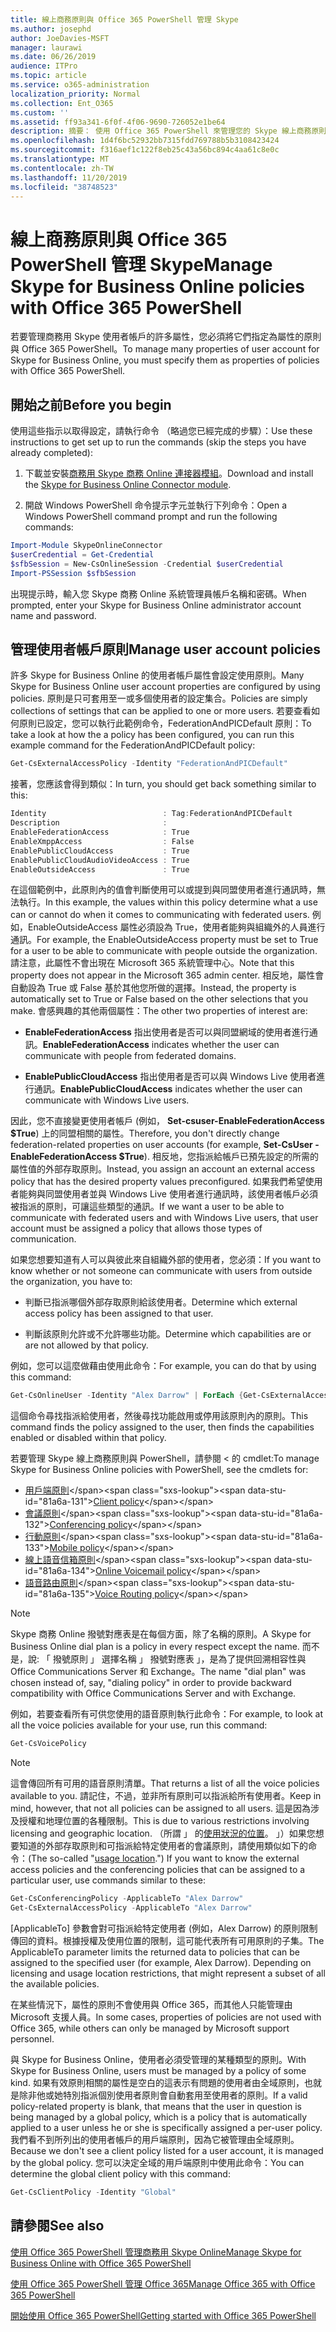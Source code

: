 ```yaml
---
title: 線上商務原則與 Office 365 PowerShell 管理 Skype
ms.author: josephd
author: JoeDavies-MSFT
manager: laurawi
ms.date: 06/26/2019
audience: ITPro
ms.topic: article
ms.service: o365-administration
localization_priority: Normal
ms.collection: Ent_O365
ms.custom: ''
ms.assetid: ff93a341-6f0f-4f06-9690-726052e1be64
description: 摘要： 使用 Office 365 PowerShell 來管理您的 Skype 線上商務原則的使用者帳戶內容。
ms.openlocfilehash: 1d4f6bc52932bb7315fdd769788b5b3108423424
ms.sourcegitcommit: f316aef1c122f8eb25c43a56bc894c4aa61c8e0c
ms.translationtype: MT
ms.contentlocale: zh-TW
ms.lasthandoff: 11/20/2019
ms.locfileid: "38748523"
---
```

# <a name="manage-skype-for-business-online-policies-with-office-365-powershell"></a><span data-ttu-id="81a6a-103">線上商務原則與 Office 365 PowerShell 管理 Skype</span><span class="sxs-lookup"><span data-stu-id="81a6a-103">Manage Skype for Business Online policies with Office 365 PowerShell</span></span>

<span data-ttu-id="81a6a-104">若要管理商務用 Skype 使用者帳戶的許多屬性，您必須將它們指定為屬性的原則與 Office 365 PowerShell。</span><span class="sxs-lookup"><span data-stu-id="81a6a-104">To manage many properties of user account for Skype for Business Online, you must specify them as properties of policies with Office 365 PowerShell.</span></span>
  
## <a name="before-you-begin"></a><span data-ttu-id="81a6a-105">開始之前</span><span class="sxs-lookup"><span data-stu-id="81a6a-105">Before you begin</span></span>

<span data-ttu-id="81a6a-106">使用這些指示以取得設定，請執行命令 （略過您已經完成的步驟）：</span><span class="sxs-lookup"><span data-stu-id="81a6a-106">Use these instructions to get set up to run the commands (skip the steps you have already completed):</span></span>
  
1. <span data-ttu-id="81a6a-107">下載並安裝[商務用 Skype 商務 Online 連接器模組](https://www.microsoft.com/download/details.aspx?id=39366)。</span><span class="sxs-lookup"><span data-stu-id="81a6a-107">Download and install the [Skype for Business Online Connector module](https://www.microsoft.com/download/details.aspx?id=39366).</span></span>
    
2. <span data-ttu-id="81a6a-108">開啟 Windows PowerShell 命令提示字元並執行下列命令：</span><span class="sxs-lookup"><span data-stu-id="81a6a-108">Open a Windows PowerShell command prompt and run the following commands:</span></span> 
    
```powershell
Import-Module SkypeOnlineConnector
$userCredential = Get-Credential
$sfbSession = New-CsOnlineSession -Credential $userCredential
Import-PSSession $sfbSession
  ```

<span data-ttu-id="81a6a-109">出現提示時，輸入您 Skype 商務 Online 系統管理員帳戶名稱和密碼。</span><span class="sxs-lookup"><span data-stu-id="81a6a-109">When prompted, enter your Skype for Business Online administrator account name and password.</span></span>
    
## <a name="manage-user-account-policies"></a><span data-ttu-id="81a6a-110">管理使用者帳戶原則</span><span class="sxs-lookup"><span data-stu-id="81a6a-110">Manage user account policies</span></span>

<span data-ttu-id="81a6a-111">許多 Skype for Business Online 的使用者帳戶屬性會設定使用原則。</span><span class="sxs-lookup"><span data-stu-id="81a6a-111">Many Skype for Business Online user account properties are configured by using policies.</span></span> <span data-ttu-id="81a6a-112">原則是只可套用至一或多個使用者的設定集合。</span><span class="sxs-lookup"><span data-stu-id="81a6a-112">Policies are simply collections of settings that can be applied to one or more users.</span></span> <span data-ttu-id="81a6a-113">若要查看如何原則已設定，您可以執行此範例命令，FederationAndPICDefault 原則：</span><span class="sxs-lookup"><span data-stu-id="81a6a-113">To take a look at how the a policy has been configured, you can run this example command for the FederationAndPICDefault policy:</span></span>
  
```powershell
Get-CsExternalAccessPolicy -Identity "FederationAndPICDefault"
```

<span data-ttu-id="81a6a-114">接著，您應該會得到類似：</span><span class="sxs-lookup"><span data-stu-id="81a6a-114">In turn, you should get back something similar to this:</span></span>
  
```powershell
Identity                          : Tag:FederationAndPICDefault
Description                       :
EnableFederationAccess            : True
EnableXmppAccess                  : False
EnablePublicCloudAccess           : True
EnablePublicCloudAudioVideoAccess : True
EnableOutsideAccess               : True
```

<span data-ttu-id="81a6a-115">在這個範例中，此原則內的值會判斷使用可以或提到與同盟使用者進行通訊時，無法執行。</span><span class="sxs-lookup"><span data-stu-id="81a6a-115">In this example, the values within this policy determine what a use can or cannot do when it comes to communicating with federated users.</span></span> <span data-ttu-id="81a6a-116">例如，EnableOutsideAccess 屬性必須設為 True，使用者能夠與組織外的人員進行通訊。</span><span class="sxs-lookup"><span data-stu-id="81a6a-116">For example, the EnableOutsideAccess property must be set to True for a user to be able to communicate with people outside the organization.</span></span> <span data-ttu-id="81a6a-117">請注意，此屬性不會出現在 Microsoft 365 系統管理中心。</span><span class="sxs-lookup"><span data-stu-id="81a6a-117">Note that this property does not appear in the Microsoft 365 admin center.</span></span> <span data-ttu-id="81a6a-118">相反地，屬性會自動設為 True 或 False 基於其他您所做的選擇。</span><span class="sxs-lookup"><span data-stu-id="81a6a-118">Instead, the property is automatically set to True or False based on the other selections that you make.</span></span> <span data-ttu-id="81a6a-119">會感興趣的其他兩個屬性：</span><span class="sxs-lookup"><span data-stu-id="81a6a-119">The other two properties of interest are:</span></span>
  
- <span data-ttu-id="81a6a-120">**EnableFederationAccess** 指出使用者是否可以與同盟網域的使用者進行通訊。</span><span class="sxs-lookup"><span data-stu-id="81a6a-120">**EnableFederationAccess** indicates whether the user can communicate with people from federated domains.</span></span>
    
- <span data-ttu-id="81a6a-121">**EnablePublicCloudAccess** 指出使用者是否可以與 Windows Live 使用者進行通訊。</span><span class="sxs-lookup"><span data-stu-id="81a6a-121">**EnablePublicCloudAccess** indicates whether the user can communicate with Windows Live users.</span></span>
    
<span data-ttu-id="81a6a-122">因此，您不直接變更使用者帳戶 (例如， **Set-csuser-EnableFederationAccess $True**) 上的同盟相關的屬性。</span><span class="sxs-lookup"><span data-stu-id="81a6a-122">Therefore, you don't directly change federation-related properties on user accounts (for example, **Set-CsUser -EnableFederationAccess $True**).</span></span> <span data-ttu-id="81a6a-123">相反地，您指派給帳戶已預先設定的所需的屬性值的外部存取原則。</span><span class="sxs-lookup"><span data-stu-id="81a6a-123">Instead, you assign an account an external access policy that has the desired property values preconfigured.</span></span> <span data-ttu-id="81a6a-124">如果我們希望使用者能夠與同盟使用者並與 Windows Live 使用者進行通訊時，該使用者帳戶必須被指派的原則，可讓這些類型的通訊。</span><span class="sxs-lookup"><span data-stu-id="81a6a-124">If we want a user to be able to communicate with federated users and with Windows Live users, that user account must be assigned a policy that allows those types of communication.</span></span>
  
<span data-ttu-id="81a6a-125">如果您想要知道有人可以與彼此來自組織外部的使用者，您必須：</span><span class="sxs-lookup"><span data-stu-id="81a6a-125">If you want to know whether or not someone can communicate with users from outside the organization, you have to:</span></span>
  
- <span data-ttu-id="81a6a-126">判斷已指派哪個外部存取原則給該使用者。</span><span class="sxs-lookup"><span data-stu-id="81a6a-126">Determine which external access policy has been assigned to that user.</span></span>
    
- <span data-ttu-id="81a6a-127">判斷該原則允許或不允許哪些功能。</span><span class="sxs-lookup"><span data-stu-id="81a6a-127">Determine which capabilities are or are not allowed by that policy.</span></span>
    
<span data-ttu-id="81a6a-128">例如，您可以這麼做藉由使用此命令：</span><span class="sxs-lookup"><span data-stu-id="81a6a-128">For example, you can do that by using this command:</span></span>
  
```powershell
Get-CsOnlineUser -Identity "Alex Darrow" | ForEach {Get-CsExternalAccessPolicy -Identity $_.ExternalAccessPolicy}
```

<span data-ttu-id="81a6a-129">這個命令尋找指派給使用者，然後尋找功能啟用或停用該原則內的原則。</span><span class="sxs-lookup"><span data-stu-id="81a6a-129">This command finds the policy assigned to the user, then finds the capabilities enabled or disabled within that policy.</span></span>
  
<span data-ttu-id="81a6a-130">若要管理 Skype 線上商務原則與 PowerShell，請參閱 < 的 cmdlet:</span><span class="sxs-lookup"><span data-stu-id="81a6a-130">To manage Skype for Business Online policies with PowerShell, see the cmdlets for:</span></span>

- <span data-ttu-id="81a6a-131">[用戶端原則](https://docs.microsoft.com/previous-versions//mt228132(v=technet.10)#client-policy-cmdlets)</span><span class="sxs-lookup"><span data-stu-id="81a6a-131">[Client policy](https://docs.microsoft.com/previous-versions//mt228132(v=technet.10)#client-policy-cmdlets)</span></span>
- <span data-ttu-id="81a6a-132">[會議原則](https://docs.microsoft.com/previous-versions//mt228132(v=technet.10)#conferencing-policy-cmdlets)</span><span class="sxs-lookup"><span data-stu-id="81a6a-132">[Conferencing policy](https://docs.microsoft.com/previous-versions//mt228132(v=technet.10)#conferencing-policy-cmdlets)</span></span>
- <span data-ttu-id="81a6a-133">[行動原則](https://docs.microsoft.com/previous-versions//mt228132(v=technet.10)#mobile-policy-cmdlets)</span><span class="sxs-lookup"><span data-stu-id="81a6a-133">[Mobile policy](https://docs.microsoft.com/previous-versions//mt228132(v=technet.10)#mobile-policy-cmdlets)</span></span>
- <span data-ttu-id="81a6a-134">[線上語音信箱原則](https://docs.microsoft.com/previous-versions//mt228132(v=technet.10)#online-voicemail-policy-cmdlets)</span><span class="sxs-lookup"><span data-stu-id="81a6a-134">[Online Voicemail policy](https://docs.microsoft.com/previous-versions//mt228132(v=technet.10)#online-voicemail-policy-cmdlets)</span></span>
- <span data-ttu-id="81a6a-135">[語音路由原則](https://docs.microsoft.com/previous-versions//mt228132(v=technet.10)#voice-routing-policy-cmdlets)</span><span class="sxs-lookup"><span data-stu-id="81a6a-135">[Voice Routing policy](https://docs.microsoft.com/previous-versions//mt228132(v=technet.10)#voice-routing-policy-cmdlets)</span></span>


> [!NOTE]
> <span data-ttu-id="81a6a-136">Skype 商務 Online 撥號對應表是在每個方面，除了名稱的原則。</span><span class="sxs-lookup"><span data-stu-id="81a6a-136">A Skype for Business Online dial plan is a policy in every respect except the name.</span></span> <span data-ttu-id="81a6a-137">而不是，說: 「 撥號原則 」 選擇名稱 」 撥號對應表 」，是為了提供回溯相容性與 Office Communications Server 和 Exchange。</span><span class="sxs-lookup"><span data-stu-id="81a6a-137">The name "dial plan" was chosen instead of, say, "dialing policy" in order to provide backward compatibility with Office Communications Server and with Exchange.</span></span> 
  
<span data-ttu-id="81a6a-138">例如，若要查看所有可供您使用的語音原則執行此命令：</span><span class="sxs-lookup"><span data-stu-id="81a6a-138">For example, to look at all the voice policies available for your use, run this command:</span></span>
  
```powershell
Get-CsVoicePolicy
```

> [!NOTE]
> <span data-ttu-id="81a6a-139">這會傳回所有可用的語音原則清單。</span><span class="sxs-lookup"><span data-stu-id="81a6a-139">That returns a list of all the voice policies available to you.</span></span> <span data-ttu-id="81a6a-140">請記住，不過，並非所有原則可以指派給所有使用者。</span><span class="sxs-lookup"><span data-stu-id="81a6a-140">Keep in mind, however, that not all policies can be assigned to all users.</span></span> <span data-ttu-id="81a6a-141">這是因為涉及授權和地理位置的各種限制。</span><span class="sxs-lookup"><span data-stu-id="81a6a-141">This is due to various restrictions involving licensing and geographic location.</span></span> <span data-ttu-id="81a6a-142">（所謂 」 的[使用狀況的位置](https://msdn.microsoft.com/library/azure/dn194136.aspx)。 」）如果您想要知道的外部存取原則和可指派給特定使用者的會議原則，請使用類似如下的命令：</span><span class="sxs-lookup"><span data-stu-id="81a6a-142">(The so-called "[usage location](https://msdn.microsoft.com/library/azure/dn194136.aspx).") If you want to know the external access policies and the conferencing policies that can be assigned to a particular user, use commands similar to these:</span></span> 

```powershell
Get-CsConferencingPolicy -ApplicableTo "Alex Darrow"
Get-CsExternalAccessPolicy -ApplicableTo "Alex Darrow"
```

<span data-ttu-id="81a6a-p106">[ApplicableTo] 參數會對可指派給特定使用者 (例如，Alex Darrow) 的原則限制傳回的資料。根據授權及使用位置的限制，這可能代表所有可用原則的子集。</span><span class="sxs-lookup"><span data-stu-id="81a6a-p106">The ApplicableTo parameter limits the returned data to policies that can be assigned to the specified user (for example, Alex Darrow). Depending on licensing and usage location restrictions, that might represent a subset of all the available policies.</span></span> 
  
<span data-ttu-id="81a6a-145">在某些情況下，屬性的原則不會使用與 Office 365，而其他人只能管理由 Microsoft 支援人員。</span><span class="sxs-lookup"><span data-stu-id="81a6a-145">In some cases, properties of policies are not used with Office 365, while others can only be managed by Microsoft support personnel.</span></span> 
  
<span data-ttu-id="81a6a-146">與 Skype for Business Online，使用者必須受管理的某種類型的原則。</span><span class="sxs-lookup"><span data-stu-id="81a6a-146">With Skype for Business Online, users must be managed by a policy of some kind.</span></span> <span data-ttu-id="81a6a-147">如果有效原則相關的屬性是空白的這表示有問題的使用者由全域原則，也就是除非他或她特別指派個別使用者原則會自動套用至使用者的原則。</span><span class="sxs-lookup"><span data-stu-id="81a6a-147">If a valid policy-related property is blank, that means that the user in question is being managed by a global policy, which is a policy that is automatically applied to a user unless he or she is specifically assigned a per-user policy.</span></span> <span data-ttu-id="81a6a-148">我們看不到所列出的使用者帳戶的用戶端原則，因為它被管理由全域原則。</span><span class="sxs-lookup"><span data-stu-id="81a6a-148">Because we don't see a client policy listed for a user account, it is managed by the global policy.</span></span> <span data-ttu-id="81a6a-149">您可以決定全域的用戶端原則中使用此命令：</span><span class="sxs-lookup"><span data-stu-id="81a6a-149">You can determine the global client policy with this command:</span></span>
  
```powershell
Get-CsClientPolicy -Identity "Global"
```

## <a name="see-also"></a><span data-ttu-id="81a6a-150">請參閱</span><span class="sxs-lookup"><span data-stu-id="81a6a-150">See also</span></span>

[<span data-ttu-id="81a6a-151">使用 Office 365 PowerShell 管理商務用 Skype Online</span><span class="sxs-lookup"><span data-stu-id="81a6a-151">Manage Skype for Business Online with Office 365 PowerShell</span></span>](manage-skype-for-business-online-with-office-365-powershell.md)
  
[<span data-ttu-id="81a6a-152">使用 Office 365 PowerShell 管理 Office 365</span><span class="sxs-lookup"><span data-stu-id="81a6a-152">Manage Office 365 with Office 365 PowerShell</span></span>](manage-office-365-with-office-365-powershell.md)
  
[<span data-ttu-id="81a6a-153">開始使用 Office 365 PowerShell</span><span class="sxs-lookup"><span data-stu-id="81a6a-153">Getting started with Office 365 PowerShell</span></span>](getting-started-with-office-365-powershell.md)

